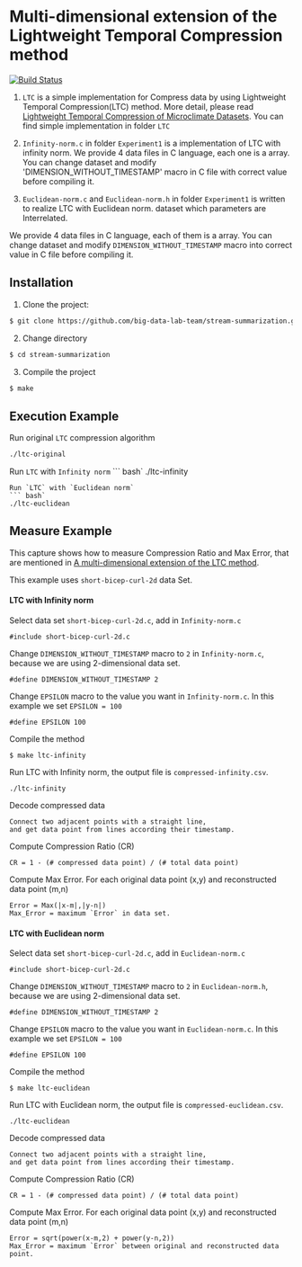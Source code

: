 # Multi-dimensional extension of the Lightweight Temporal Compression method

[![Build Status](https://travis-ci.org/big-data-lab-team/stream-summarization.svg?branch=master)](https://travis-ci.org/big-data-lab-team/stream-summarization)

1. `LTC` is a simple implementation for Compress data by using Lightweight Temporal Compression(LTC) method.
More detail, please read [Lightweight Temporal Compression of Microclimate Datasets](https://escholarship.org/uc/item/6zg2n1rh).
You can find simple implementation in folder `LTC`

4. `Infinity-norm.c` in folder `Experiment1` is a implementation of LTC with infinity norm. We provide 4 data files in C language, each one is a array. You can change dataset and modify 'DIMENSION_WITHOUT_TIMESTAMP' macro in C file with correct value before compiling it.

5. `Euclidean-norm.c` and `Euclidean-norm.h` in folder `Experiment1` is written to realize LTC with Euclidean norm. dataset which parameters are Interrelated.

We provide 4 data files in C language, each of them is a array. You can change dataset and modify `DIMENSION_WITHOUT_TIMESTAMP` macro into correct value in C file before compiling it.

## Installation

1. Clone the project:
``` bash
$ git clone https://github.com/big-data-lab-team/stream-summarization.git
```

2. Change directory
``` bash
$ cd stream-summarization
```
3. Compile the project
``` bash
$ make
```

## Execution Example

Run original `LTC` compression algorithm
```bash
./ltc-original
```
Run `LTC` with `Infinity norm`
``` bash`
./ltc-infinity
```
Run `LTC` with `Euclidean norm`
``` bash`
./ltc-euclidean
```

## Measure Example
This capture shows how to measure Compression Ratio and Max Error, that are mentioned in [A multi-dimensional extension of the LTC method](https://github.com/big-data-lab-team/paper-multidimensional-ltc.git).

This example uses `short-bicep-curl-2d` data Set.

#### LTC with Infinity norm
Select data set `short-bicep-curl-2d.c`, add in `Infinity-norm.c`
```
#include short-bicep-curl-2d.c
```
Change `DIMENSION_WITHOUT_TIMESTAMP` macro to `2` in `Infinity-norm.c`, because we are using 2-dimensional data set.
```
#define DIMENSION_WITHOUT_TIMESTAMP 2
```
Change `EPSILON` macro to the value you want in `Infinity-norm.c`.
In this example we set `EPSILON = 100`
```
#define EPSILON 100
```
Compile the method
```
$ make ltc-infinity
```
Run LTC with Infinity norm, the output file is `compressed-infinity.csv`.
```
./ltc-infinity
```
Decode compressed data
```
Connect two adjacent points with a straight line,
and get data point from lines according their timestamp.
```
Compute Compression Ratio (CR)
```
CR = 1 - (# compressed data point) / (# total data point)
```
Compute Max Error. For each original data point (x,y) and reconstructed data point (m,n)
```
Error = Max(|x-m|,|y-n|)
Max_Error = maximum `Error` in data set.
```
#### LTC with Euclidean norm
Select data set `short-bicep-curl-2d.c`, add in `Euclidean-norm.c`
```
#include short-bicep-curl-2d.c
```
Change `DIMENSION_WITHOUT_TIMESTAMP` macro to `2` in `Euclidean-norm.h`, because we are using 2-dimensional data set.
```
#define DIMENSION_WITHOUT_TIMESTAMP 2
```
Change `EPSILON` macro to the value you want in `Euclidean-norm.c`.
In this example we set `EPSILON = 100`
```
#define EPSILON 100
```
Compile the method
```
$ make ltc-euclidean
```
Run LTC with Euclidean norm, the output file is `compressed-euclidean.csv`.
```
./ltc-euclidean
```
Decode compressed data
```
Connect two adjacent points with a straight line,
and get data point from lines according their timestamp.
```
Compute Compression Ratio (CR)
```
CR = 1 - (# compressed data point) / (# total data point)
```
Compute Max Error. For each original data point (x,y) and reconstructed data point (m,n)
```
Error = sqrt(power(x-m,2) + power(y-n,2))
Max_Error = maximum `Error` between original and reconstructed data point.
```
